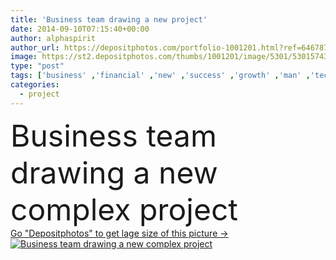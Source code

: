 ```yaml
---
title: 'Business team drawing a new project'
date: 2014-09-10T07:15:40+00:00
author: alphaspirit
author_url: https://depositphotos.com/portfolio-1001201.html?ref=64678756
image: https://st2.depositphotos.com/thumbs/1001201/image/5301/53015743/api_thumb_450.jpg?forcejpeg=true
type: "post"
tags: ['business' ,'financial' ,'new' ,'success' ,'growth' ,'man' ,'technology' ,'creativity' ,'arrow' ,'creative' ,'concept' ,'idea' ,'draw' ,'complex' ,'manager' ,'work' ,'job' ,'businessman' ,'planning' ,'drawing' ,'investment' ,'finance' ,'project' ,'achievement' ,'solution' ,'strategy' ,'sketch' ,'company' ,'marketing' ,'partner' ,'vision' ,'team' ,'worker' ,'invention' ,'improvement' ,'innovation' ,'positive' ,'social' ,'engineer' ,'write' ,'graph' ,'chart' ,'earn' ,'opportunity' ,'statistics' ,'diagram' ,'career' ,'increase' ,'stats' ,'statistic' ]
categories: 
  - project
---
```

<div aling="center">
            <font size="60"> Business team drawing a new complex project</font>   
</div>
<div>
    <a href='https://st2.depositphotos.com/thumbs/1001201/image/5301/53015743/api_thumb_450.jpg?forcejpeg=true?ref=64678756' target=_blank > Go "Depositphotos" to get lage size of this picture ->
        <img href='https://st2.depositphotos.com/thumbs/1001201/image/5301/53015743/api_thumb_450.jpg?forcejpeg=true?ref=64678756' src='https://st2.depositphotos.com/1001201/5301/i/950/depositphotos_53015743-stock-photo-business-team-drawing-a-new.jpg?forcejpeg=true' alt='Business team drawing a new complex project' >
    </a>
</div>
